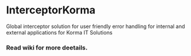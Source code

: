# InterceptorKorma
Global interceptor solution for user friendly error handling for internal and external applications for Korma IT Solutions

### Read wiki for more deetails.
